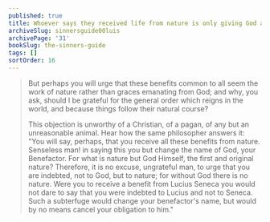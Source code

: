 ```yaml
---
published: true
title: Whoever says they received life from nature is only giving God another name
archiveSlug: sinnersguide00luis
archivePage: '31'
bookSlug: the-sinners-guide
tags: []
sortOrder: 16
---
```


> But perhaps you will urge that these benefits common to all seem the work of nature rather than graces emanating from God; and why, you ask, should I be grateful for the general order which reigns in the world, and because things follow their natural course?
>
> This objection is unworthy of a Christian, of a pagan, of any but an unreasonable animal. Hear how the same philosopher answers it: "You will say, perhaps, that you receive all these benefits from nature. Senseless man! in saying this you but change the name of God, your Benefactor. For what is nature but God Himself, the first and original nature? Therefore, it is no excuse, ungrateful man, to urge that you are indebted, not to God, but to nature; for without God there is no nature. Were you to receive a benefit from Lucius Seneca you would not dare to say that you were indebted to Lucius and not to Seneca. Such a subterfuge would change your benefactor's name, but would by no means cancel your obligation to him."
